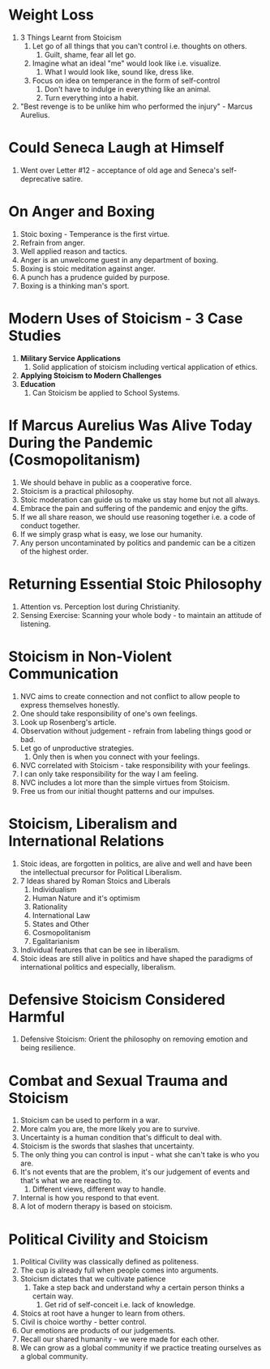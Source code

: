# Weight Loss
1. 3 Things Learnt from Stoicism
   1. Let go of all things that you can't control i.e. thoughts on others.
      1. Guilt, shame, fear all let go.
   2. Imagine what an ideal "me" would look like i.e. visualize.
      1. What I would look like, sound like, dress like.
   3. Focus on idea on temperance in the form of self-control
      1. Don't have to indulge in everything like an animal.
      2. Turn everything into a habit.
2. "Best revenge is to be unlike him who performed the injury" - Marcus Aurelius.

# Could Seneca Laugh at Himself
1. Went over Letter #12 - acceptance of old age and Seneca's self-deprecative satire.

# On Anger and Boxing
1. Stoic boxing - Temperance is the first virtue.
2. Refrain from anger.
3. Well applied reason and tactics.
4. Anger is an unwelcome guest in any department of boxing.
5. Boxing is stoic meditation against anger.
6. A punch has a prudence guided by purpose.
7. Boxing is a thinking man's sport.

# Modern Uses of Stoicism - 3 Case Studies
1. __Military Service Applications__
   1. Solid application of stoicism including vertical application of ethics.
2. __Applying Stoicism to Modern Challenges__
3. __Education__
   1. Can Stoicism be applied to School Systems.

# If Marcus Aurelius Was Alive Today During the Pandemic (Cosmopolitanism)
1. We should behave in public as a cooperative force.
2. Stoicism is a practical philosophy.
3. Stoic moderation can guide us to make us stay home but not all always.
4. Embrace the pain and suffering of the pandemic and enjoy the gifts.
5. If we all share reason, we should use reasoning together i.e. a code of conduct together. 
6. If we simply grasp what is easy, we lose our humanity.
7. Any person uncontaminated by politics and pandemic can be a citizen of the highest order. 

# Returning Essential Stoic Philosophy
1. Attention vs. Perception lost during Christianity.
2. Sensing Exercise: Scanning your whole body - to maintain an attitude of listening.

# Stoicism in Non-Violent Communication
1. NVC aims to create connection and not conflict to allow people to express themselves honestly.
2. One should take responsibility of one's own feelings.
3. Look up Rosenberg's article.
4. Observation without judgement - refrain from labeling things good or bad.
5. Let go of unproductive strategies.
   1. Only then is when you connect with your feelings.
6. NVC correlated with Stoicism - take responsibility with your feelings.
7. I can only take responsibility for the way I am feeling.
8. NVC includes a lot more than the simple virtues from Stoicism.
9. Free us from our initial thought patterns and our impulses.

# Stoicism, Liberalism and International Relations
1. Stoic ideas, are forgotten in politics, are alive and well and have been the intellectual precursor for Political Liberalism.
2. 7 Ideas shared by Roman Stoics and Liberals
   1. Individualism
   2. Human Nature and it's optimism
   3. Rationality
   4. International Law
   5. States and Other
   6. Cosmopolitanism
   7. Egalitarianism
3. Individual features that can be see in liberalism.
4. Stoic ideas are still alive in politics and have shaped the paradigms of international politics and especially, liberalism.

# Defensive Stoicism Considered Harmful
1. Defensive Stoicism: Orient the philosophy on removing emotion and being resilience.

# Combat and Sexual Trauma and Stoicism
1. Stoicism can be used to perform in a war.
2. More calm you are, the more likely you are to survive.
3. Uncertainty is a human condition that's difficult to deal with.
4. Stoicism is the swords that slashes that uncertainty.
5. The only thing you can control is input - what she can't take is who you are.
6. It's not events that are the problem, it's our judgement of events and that's what we are reacting to. 
   1. Different views, different way to handle.
7. Internal is how you respond to that event.
8. A lot of modern therapy is based on stoicism.

# Political Civility and Stoicism
1. Political Civility was classically defined as politeness.
2. The cup is already full when people comes into arguments.
3. Stoicism dictates that we cultivate patience
   1. Take a step back and understand why a certain person thinks a certain way.
      1. Get rid of self-conceit i.e. lack of knowledge.
4. Stoics at root have a hunger to learn from others.
5. Civil is choice worthy - better control.
6. Our emotions are products of our judgements.
7. Recall our shared humanity - we were made for each other.
8. We can grow as a global community if we practice treating ourselves as a global community.